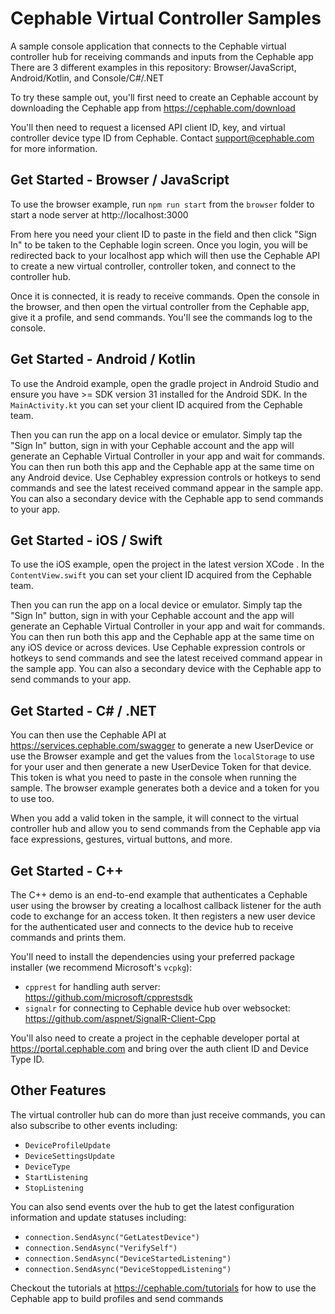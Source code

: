 # Cephable Virtual Controller Samples
A sample console application that connects to the Cephable virtual controller hub for receiving commands and inputs from the Cephable app
There are 3 different examples in this repository: Browser/JavaScript, Android/Kotlin, and Console/C#/.NET


To try these sample out, you'll first need to create an Cephable account by downloading the Cephable app from https://cephable.com/download

You'll then need to request a licensed API client ID, key, and virtual controller device type ID from Cephable. Contact support@cephable.com for more information.

## Get Started - Browser / JavaScript

To use the browser example, run `npm run start` from the `browser` folder to start a node server at http://localhost:3000

From here you need your client ID to paste in the field and then click "Sign In" to be taken to the Cephable login screen. Once you login, you will be redirected back to your localhost app which will then use the Cephable API to create a new virtual controller, controller token, and connect to the controller hub.

Once it is connected, it is ready to receive commands. Open the console in the browser, and then open the virtual controller from the Cephable app, give it a profile, and send commands. You'll see the commands log to the console.

## Get Started - Android / Kotlin

To use the Android example, open the gradle project in Android Studio and ensure you have >= SDK version 31 installed for the Android SDK.
In the `MainActivity.kt` you can set your client ID acquired from the Cephable team.

Then you can run the app on a local device or emulator. Simply tap the "Sign In" button, sign in with your Cephable account and the app will generate an Cephable Virtual Controller in your app and wait for commands. You can then run both this app and the Cephable app at the same time on any Android device. Use Cephabley expression controls or hotkeys to send commands and see the latest received command appear in the sample app. You can also a secondary device with the Cephable app to send commands to your app.


## Get Started - iOS / Swift

To use the iOS example, open the project in the latest version XCode .
In the `ContentView.swift` you can set your client ID acquired from the Cephable team.

Then you can run the app on a local device or emulator. Simply tap the "Sign In" button, sign in with your Cephable account and the app will generate an Cephable Virtual Controller in your app and wait for commands. You can then run both this app and the Cephable app at the same time on any iOS device or across devices. Use Cephable expression controls or hotkeys to send commands and see the latest received command appear in the sample app. You can also a secondary device with the Cephable app to send commands to your app.

## Get Started - C# / .NET


You can then use the Cephable API at https://services.cephable.com/swagger to generate a new UserDevice or use the Browser example and get the values from the `localStorage` to use for your user and then generate a new UserDevice Token for that device. This token is what you need to paste in the console when running the sample. The browser example generates both a device and a token for you to use too.

When you add a valid token in the sample, it will connect to the virtual controller hub and allow you to send commands from the Cephable app via face expressions, gestures, virtual buttons, and more.

## Get Started - C++

The C++ demo is an end-to-end example that authenticates a Cephable user using the browser by creating a localhost callback listener for the auth code to exchange for an access token. It then registers a new user device for the authenticated user and connects to the device hub to receive commands and prints them.

You'll need to install the dependencies using your preferred package installer (we recommend Microsoft's `vcpkg`):
- `cpprest` for handling auth server: https://github.com/microsoft/cpprestsdk
- `signalr` for connecting to Cephable device hub over websocket: https://github.com/aspnet/SignalR-Client-Cpp 

You'll also need to create a project in the cephable developer portal at https://portal.cephable.com and bring over the auth client ID and Device Type ID.

## Other Features

The virtual controller hub can do more than just receive commands, you can also subscribe to other events including:
- `DeviceProfileUpdate`
- `DeviceSettingsUpdate`
- `DeviceType`
- `StartListening`
- `StopListening`

You can also send events over the hub to get the latest configuration information and update statuses including:

- `connection.SendAsync("GetLatestDevice")`
- `connection.SendAsync("VerifySelf")`
- `connection.SendAsync("DeviceStartedListening")`
- `connection.SendAsync("DeviceStoppedListening")`

Checkout the tutorials at https://cephable.com/tutorials for how to use the Cephable app to build profiles and send commands
